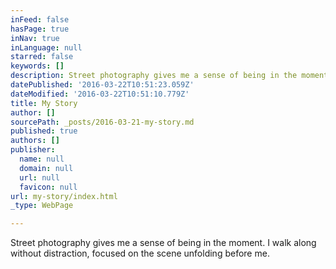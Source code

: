 ```yaml
---
inFeed: false
hasPage: true
inNav: true
inLanguage: null
starred: false
keywords: []
description: Street photography gives me a sense of being in the moment.
datePublished: '2016-03-22T10:51:23.059Z'
dateModified: '2016-03-22T10:51:10.779Z'
title: My Story
author: []
sourcePath: _posts/2016-03-21-my-story.md
published: true
authors: []
publisher:
  name: null
  domain: null
  url: null
  favicon: null
url: my-story/index.html
_type: WebPage

---
```

Street photography gives me a sense of being in the moment. I walk along without distraction, focused on the scene unfolding before me.